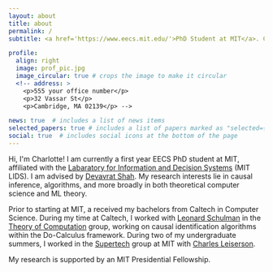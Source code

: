 ```yaml
---
layout: about
title: about
permalink: /
subtitle: <a href='https://www.eecs.mit.edu/'>PhD Student at MIT</a>. Computer Science Researcher.

profile:
  align: right
  image: prof_pic.jpg
  image_circular: true # crops the image to make it circular
  <!-- address: >
    <p>555 your office number</p>
    <p>32 Vassar St</p>
    <p>Cambridge, MA 02139</p> -->

news: true  # includes a list of news items
selected_papers: true # includes a list of papers marked as "selected={true}"
social: true  # includes social icons at the bottom of the page
---
```



Hi, I'm Charlotte! I am currently a first year EECS PhD student at MIT, affiliated with the [Labaratory for Information and Decision Systems](https://lids.mit.edu/) (MIT LIDS). I am advised by [Devavrat Shah](https://devavrat.mit.edu/). My research interests lie in causal inference, algorithms, and more broadly in both theoretical computer science and ML theory.

Prior to starting at MIT, a received my bachelors from Caltech in Computer Science. During my time at Caltech, I worked with [Leonard Schulman](http://users.cms.caltech.edu/~schulman/) in the [Theory of Computation](http://theory.cms.caltech.edu/) group, working on causal identification algorithms within the Do-Calculus framework. During two of my undergraduate summers, I worked in the [Supertech](https://supertech.mit.edu/) group at MIT with [Charles Leiserson](https://people.csail.mit.edu/cel/).

My research is supported by an MIT Presidential Fellowship.

<!-- Put your address / P.O. box / other info right below your picture. You can also disable any these elements by editing `profile` property of the YAML header of your `_pages/about.md`. Edit `_bibliography/papers.bib` and Jekyll will render your [publications page](/al-folio/publications/) automatically.

Link to your social media connections, too. This theme is set up to use [Font Awesome icons](http://fortawesome.github.io/Font-Awesome/) and [Academicons](https://jpswalsh.github.io/academicons/), like the ones below. Add your Facebook, Twitter, LinkedIn, Google Scholar, or just disable all of them. -->
